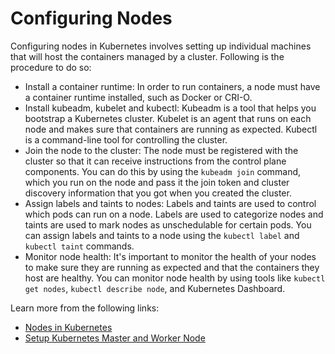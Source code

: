 # Configuring Nodes

Configuring nodes in Kubernetes involves setting up individual machines that will host the containers managed by a cluster. Following is the procedure to do so:

- Install a container runtime: In order to run containers, a node must have a container runtime installed, such as Docker or CRI-O.
- Install kubeadm, kubelet and kubectl: Kubeadm is a tool that helps you bootstrap a Kubernetes cluster. Kubelet is an agent that runs on each node and makes sure that containers are running as expected. Kubectl is a command-line tool for controlling the cluster.
- Join the node to the cluster: The node must be registered with the cluster so that it can receive instructions from the control plane components. You can do this by using the `kubeadm join` command, which you run on the node and pass it the join token and cluster discovery information that you got when you created the cluster.
- Assign labels and taints to nodes: Labels and taints are used to control which pods can run on a node. Labels are used to categorize nodes and taints are used to mark nodes as unschedulable for certain pods. You can assign labels and taints to a node using the `kubectl label` and `kubectl taint` commands.
- Monitor node health: It's important to monitor the health of your nodes to make sure they are running as expected and that the containers they host are healthy. You can monitor node health by using tools like `kubectl get nodes`, `kubectl describe node`, and Kubernetes Dashboard.

Learn more from the following links:

- [Nodes in Kubernetes](https://kubernetes.io/docs/concepts/architecture/nodes/)
- [Setup Kubernetes Master and Worker Node](https://www.youtube.com/watch?v=ftrAFHL6w2c)